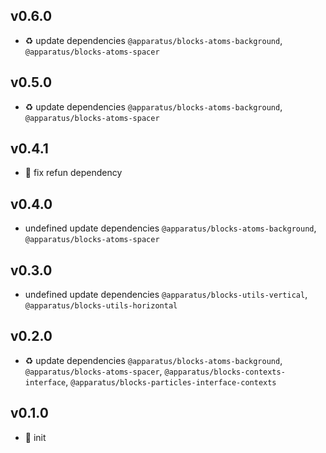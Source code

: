 ## v0.6.0

* ♻️ update dependencies `@apparatus/blocks-atoms-background`, `@apparatus/blocks-atoms-spacer`

## v0.5.0

* ♻️ update dependencies `@apparatus/blocks-atoms-background`, `@apparatus/blocks-atoms-spacer`

## v0.4.1

* 🐞 fix refun dependency

## v0.4.0

* undefined update dependencies `@apparatus/blocks-atoms-background`, `@apparatus/blocks-atoms-spacer`

## v0.3.0

* undefined update dependencies `@apparatus/blocks-utils-vertical`, `@apparatus/blocks-utils-horizontal`

## v0.2.0

* ♻️ update dependencies `@apparatus/blocks-atoms-background`, `@apparatus/blocks-atoms-spacer`, `@apparatus/blocks-contexts-interface`, `@apparatus/blocks-particles-interface-contexts`

## v0.1.0

* 🐣 init

